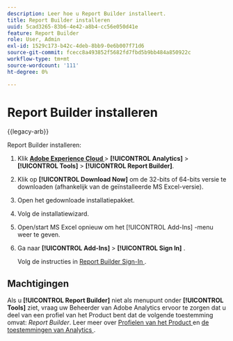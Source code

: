 ```yaml
---
description: Leer hoe u Report Builder installeert.
title: Report Builder installeren
uuid: 5cad3265-83b6-4e42-a8b4-cc56e050d41e
feature: Report Builder
role: User, Admin
exl-id: 1529c173-b42c-4deb-8bb9-0e6b007f71d6
source-git-commit: fcecc8a493852f5682fd7fbd5b9bb484a850922c
workflow-type: tm+mt
source-wordcount: '111'
ht-degree: 0%

---
```


# Report Builder installeren

{{legacy-arb}}

Report Builder installeren:

1. Klik **[Adobe Experience Cloud ](https://experience.adobe.com/)** > **[!UICONTROL Analytics]** > **[!UICONTROL Tools]** > **[!UICONTROL Report Builder]**.
1. Klik op **[!UICONTROL Download Now]** om de 32-bits of 64-bits versie te downloaden (afhankelijk van de geïnstalleerde MS Excel-versie).
1. Open het gedownloade installatiepakket.
1. Volg de installatiewizard.
1. Open/start MS Excel opnieuw om het [!UICONTROL Add-Ins] -menu weer te geven.
1. Ga naar **[!UICONTROL Add-Ins]** > **[!UICONTROL Sign In]** .

   Volg de instructies in [ Report Builder Sign-In ](/help/analyze/legacy-report-builder/setup/login.md).

## Machtigingen

Als u **[!UICONTROL Report Builder]** niet als menupunt onder **[!UICONTROL Tools]** ziet, vraag uw Beheerder van Adobe Analytics ervoor te zorgen dat u deel van een profiel van het Product bent dat de volgende toestemming omvat: *Report Builder*. Leer meer over [ Profielen van het Product ](https://experienceleague.adobe.com/docs/analytics/admin/admin-console/permissions/product-profile.html) en [ de toestemmingen van Analytics ](https://experienceleague.adobe.com/docs/analytics/admin/admin-console/permissions/analytics-tools.html).
